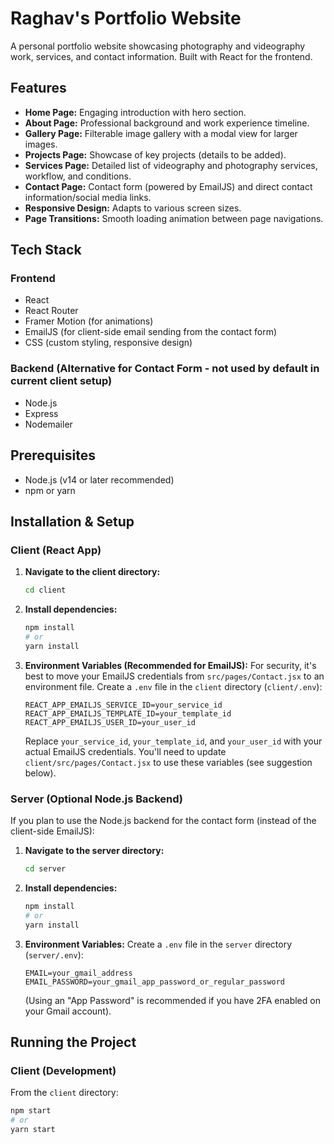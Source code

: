 # Raghav's Portfolio Website

A personal portfolio website showcasing photography and videography work, services, and contact information. Built with React for the frontend.

## Features

*   **Home Page:** Engaging introduction with hero section.
*   **About Page:** Professional background and work experience timeline.
*   **Gallery Page:** Filterable image gallery with a modal view for larger images.
*   **Projects Page:** Showcase of key projects (details to be added).
*   **Services Page:** Detailed list of videography and photography services, workflow, and conditions.
*   **Contact Page:** Contact form (powered by EmailJS) and direct contact information/social media links.
*   **Responsive Design:** Adapts to various screen sizes.
*   **Page Transitions:** Smooth loading animation between page navigations.

## Tech Stack

### Frontend
*   React
*   React Router
*   Framer Motion (for animations)
*   EmailJS (for client-side email sending from the contact form)
*   CSS (custom styling, responsive design)

### Backend (Alternative for Contact Form - not used by default in current client setup)
*   Node.js
*   Express
*   Nodemailer


## Prerequisites

*   Node.js (v14 or later recommended)
*   npm or yarn

## Installation & Setup

### Client (React App)

1.  **Navigate to the client directory:**
    ```bash
    cd client
    ```

2.  **Install dependencies:**
    ```bash
    npm install
    # or
    yarn install
    ```

3.  **Environment Variables (Recommended for EmailJS):**
    For security, it's best to move your EmailJS credentials from `src/pages/Contact.jsx` to an environment file.
    Create a `.env` file in the `client` directory (`client/.env`):
    ```env
    REACT_APP_EMAILJS_SERVICE_ID=your_service_id
    REACT_APP_EMAILJS_TEMPLATE_ID=your_template_id
    REACT_APP_EMAILJS_USER_ID=your_user_id
    ```
    Replace `your_service_id`, `your_template_id`, and `your_user_id` with your actual EmailJS credentials.
    You'll need to update `client/src/pages/Contact.jsx` to use these variables (see suggestion below).

### Server (Optional Node.js Backend)

If you plan to use the Node.js backend for the contact form (instead of the client-side EmailJS):

1.  **Navigate to the server directory:**
    ```bash
    cd server
    ```

2.  **Install dependencies:**
    ```bash
    npm install
    # or
    yarn install
    ```

3.  **Environment Variables:**
    Create a `.env` file in the `server` directory (`server/.env`):
    ```env
    EMAIL=your_gmail_address
    EMAIL_PASSWORD=your_gmail_app_password_or_regular_password
    ```
    (Using an "App Password" is recommended if you have 2FA enabled on your Gmail account).

## Running the Project

### Client (Development)

From the `client` directory:
```bash
npm start
# or
yarn start


